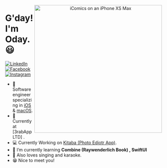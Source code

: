 <p align="center">
<img src="https://github.com/TimOliver/TimOliver/raw/main/header.png" width="410" alt="iComics on an iPhone XS Max" align="right" />
</p>

# G'day! I'm Oday. 😃

<p align="left">
<a href="https://www.linkedin.com/in/oday-mohammed-69843617a/">
<img src="https://img.shields.io/badge/-LinkedIn-%233781da" alt="LinkedIn"/></a> 
<a href="https://www.facebook.com/oday.diego">
<img src="https://img.shields.io/badge/facebook-%231DA1F2" alt="Facebook" /></a> 
<a href="https://www.instagram.com/notoday.02/">
<img src="https://img.shields.io/badge/-Instagram-%23eb13a5" alt="Instagram" /></a> 
</p>

* 📱 Software engineer specializing in [iOS](https://www.apple.com/ios/) & [macOS](https://www.apple.com/macos/).
* 📸 Currently at [3rabAppLTD] .
* 💻 Currently Working on [Kitaba (Photo Ediotr App)](https://apps.apple.com/ag/app/%D9%83%D8%AA%D8%A7%D8%A8%D8%A9-%D8%B9%D9%84%D9%89-%D8%A7%D9%84%D8%B5%D9%88%D8%B1-%D8%A7%D9%84%D8%AE%D8%B7-%D8%A7%D9%84%D8%B9%D8%B1%D8%A8%D9%8A/id958075714).
* 🌱 I’m currently learning **Combine (Raywenderlich Book) , SwiftUI**
* 🎤 Also loves singing and karaoke.
* 😁 Nice to meet you!
